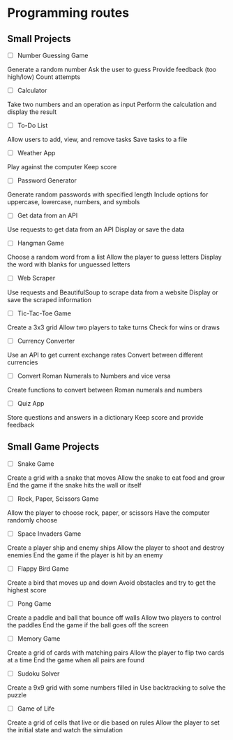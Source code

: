 # Programming routes

## Small Projects

- [ ] Number Guessing Game

Generate a random number
Ask the user to guess
Provide feedback (too high/low)
Count attempts

- [ ] Calculator

Take two numbers and an operation as input
Perform the calculation and display the result

- [ ] To-Do List

Allow users to add, view, and remove tasks
Save tasks to a file

- [ ] Weather App

Play against the computer
Keep score

- [ ] Password Generator

Generate random passwords with specified length
Include options for uppercase, lowercase, numbers, and symbols

- [ ] Get data from an API

Use requests to get data from an API
Display or save the data

- [ ] Hangman Game

Choose a random word from a list
Allow the player to guess letters
Display the word with blanks for unguessed letters

- [ ] Web Scraper

Use requests and BeautifulSoup to scrape data from a website
Display or save the scraped information

- [ ] Tic-Tac-Toe Game

Create a 3x3 grid
Allow two players to take turns
Check for wins or draws

- [ ] Currency Converter

Use an API to get current exchange rates
Convert between different currencies

- [ ] Convert Roman Numerals to Numbers and vice versa

Create functions to convert between Roman numerals and numbers

- [ ] Quiz App

Store questions and answers in a dictionary
Keep score and provide feedback

## Small Game Projects

- [ ] Snake Game

Create a grid with a snake that moves
Allow the snake to eat food and grow
End the game if the snake hits the wall or itself

- [ ] Rock, Paper, Scissors Game

Allow the player to choose rock, paper, or scissors
Have the computer randomly choose

- [ ] Space Invaders Game

Create a player ship and enemy ships
Allow the player to shoot and destroy enemies
End the game if the player is hit by an enemy

- [ ] Flappy Bird Game

Create a bird that moves up and down
Avoid obstacles and try to get the highest score

- [ ] Pong Game

Create a paddle and ball that bounce off walls
Allow two players to control the paddles
End the game if the ball goes off the screen

- [ ] Memory Game

Create a grid of cards with matching pairs
Allow the player to flip two cards at a time
End the game when all pairs are found

- [ ] Sudoku Solver

Create a 9x9 grid with some numbers filled in
Use backtracking to solve the puzzle

- [ ] Game of Life

Create a grid of cells that live or die based on rules
Allow the player to set the initial state and watch the simulation
